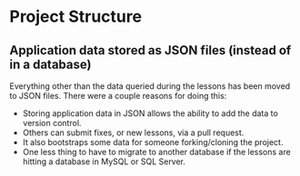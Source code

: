 # Project Structure

## Application data stored as JSON files (instead of in a database)

Everything other than the data queried during the lessons has been moved to JSON files. There were a couple reasons for doing this:

- Storing application data in JSON allows the ability to add the data to version control. 
- Others can submit fixes, or new lessons, via a pull request. 
- It also bootstraps some data for someone forking/cloning the project. 
- One less thing to have to migrate to another database if the lessons are hitting a database in MySQL or SQL Server. 